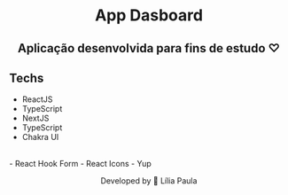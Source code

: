 <h1 align="center"> App Dasboard</h1>

<h2 align="center"> Aplicação desenvolvida para fins de estudo ♡ </h2>

<h3 align="center">

</h3>

## Techs

- ReactJS
- TypeScript
- NextJS
- TypeScript
- Chakra UI
</br>
- React Hook Form
- React Icons
- Yup



<!-- <h3 align="center">
    💻 <a href="#" target="_blank">Visualizar aplicação <a>
</h3> -->

<p align="center"> Developed by 🍄 Lília Paula </p>
